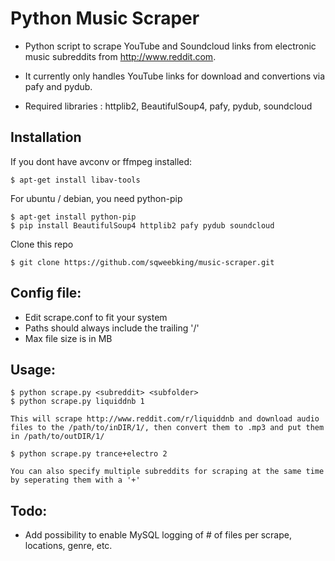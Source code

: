 Python Music Scraper
======

* Python script to scrape YouTube and Soundcloud links from electronic music subreddits from http://www.reddit.com.

* It currently only handles YouTube links for download and convertions via pafy and pydub.

* Required libraries :  httplib2, BeautifulSoup4, pafy, pydub, soundcloud


## Installation

If you dont have avconv or ffmpeg installed:

    $ apt-get install libav-tools

For ubuntu / debian, you need python-pip

    $ apt-get install python-pip
    $ pip install BeautifulSoup4 httplib2 pafy pydub soundcloud

Clone this repo

    $ git clone https://github.com/sqweebking/music-scraper.git

    


## Config file:

* Edit scrape.conf to fit your system
* Paths should always include the trailing '/'
* Max file size is in MB

## Usage:

    $ python scrape.py <subreddit> <subfolder>
    $ python scrape.py liquiddnb 1
    
    This will scrape http://www.reddit.com/r/liquiddnb and download audio files to the /path/to/inDIR/1/, then convert them to .mp3 and put them in /path/to/outDIR/1/
    
    $ python scrape.py trance+electro 2
    
    You can also specify multiple subreddits for scraping at the same time by seperating them with a '+'
    

## Todo: 

* Add possibility to enable MySQL logging of # of files per scrape, locations, genre, etc.
